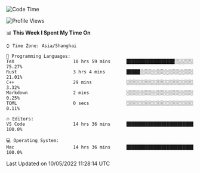 <!--START_SECTION:waka-->
![Code Time](http://img.shields.io/badge/Code%20Time-1%2C298%20hrs%201%20min-blue)

![Profile Views](http://img.shields.io/badge/Profile%20Views-7-blue)

📊 **This Week I Spent My Time On** 

```text
⌚︎ Time Zone: Asia/Shanghai

💬 Programming Languages: 
TeX                      10 hrs 59 mins      ██████████████████░░░░░░░   75.27% 
Rust                     3 hrs 4 mins        █████░░░░░░░░░░░░░░░░░░░░   21.01% 
C++                      29 mins             ░░░░░░░░░░░░░░░░░░░░░░░░░   3.32% 
Markdown                 2 mins              ░░░░░░░░░░░░░░░░░░░░░░░░░   0.25% 
TOML                     0 secs              ░░░░░░░░░░░░░░░░░░░░░░░░░   0.11%

🔥 Editors: 
VS Code                  14 hrs 36 mins      █████████████████████████   100.0%

💻 Operating System: 
Mac                      14 hrs 36 mins      █████████████████████████   100.0%

```


 Last Updated on 10/05/2022 11:28:14 UTC
<!--END_SECTION:waka-->
